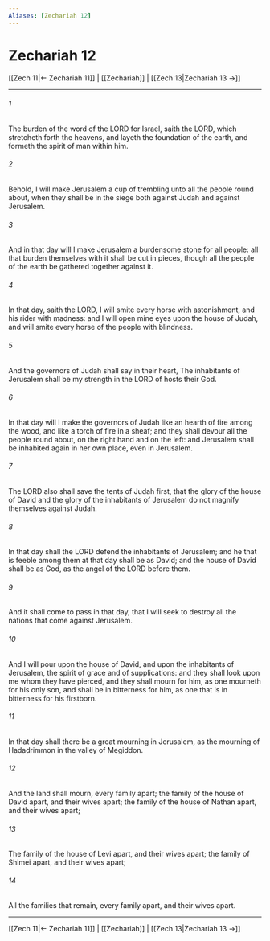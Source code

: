 ```yaml
---
Aliases: [Zechariah 12]
---
```

# Zechariah 12

[[Zech 11|← Zechariah 11]] | [[Zechariah]] | [[Zech 13|Zechariah 13 →]]
***



###### 1 
The burden of the word of the LORD for Israel, saith the LORD, which stretcheth forth the heavens, and layeth the foundation of the earth, and formeth the spirit of man within him. 

###### 2 
Behold, I will make Jerusalem a cup of trembling unto all the people round about, when they shall be in the siege both against Judah and against Jerusalem. 

###### 3 
And in that day will I make Jerusalem a burdensome stone for all people: all that burden themselves with it shall be cut in pieces, though all the people of the earth be gathered together against it. 

###### 4 
In that day, saith the LORD, I will smite every horse with astonishment, and his rider with madness: and I will open mine eyes upon the house of Judah, and will smite every horse of the people with blindness. 

###### 5 
And the governors of Judah shall say in their heart, The inhabitants of Jerusalem shall be my strength in the LORD of hosts their God. 

###### 6 
In that day will I make the governors of Judah like an hearth of fire among the wood, and like a torch of fire in a sheaf; and they shall devour all the people round about, on the right hand and on the left: and Jerusalem shall be inhabited again in her own place, even in Jerusalem. 

###### 7 
The LORD also shall save the tents of Judah first, that the glory of the house of David and the glory of the inhabitants of Jerusalem do not magnify themselves against Judah. 

###### 8 
In that day shall the LORD defend the inhabitants of Jerusalem; and he that is feeble among them at that day shall be as David; and the house of David shall be as God, as the angel of the LORD before them. 

###### 9 
And it shall come to pass in that day, that I will seek to destroy all the nations that come against Jerusalem. 

###### 10 
And I will pour upon the house of David, and upon the inhabitants of Jerusalem, the spirit of grace and of supplications: and they shall look upon me whom they have pierced, and they shall mourn for him, as one mourneth for his only son, and shall be in bitterness for him, as one that is in bitterness for his firstborn. 

###### 11 
In that day shall there be a great mourning in Jerusalem, as the mourning of Hadadrimmon in the valley of Megiddon. 

###### 12 
And the land shall mourn, every family apart; the family of the house of David apart, and their wives apart; the family of the house of Nathan apart, and their wives apart; 

###### 13 
The family of the house of Levi apart, and their wives apart; the family of Shimei apart, and their wives apart; 

###### 14 
All the families that remain, every family apart, and their wives apart.

***
[[Zech 11|← Zechariah 11]] | [[Zechariah]] | [[Zech 13|Zechariah 13 →]]
